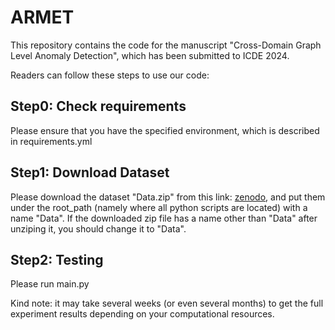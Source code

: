 # ARMET

This repository contains the code for the manuscript "Cross-Domain Graph Level Anomaly Detection", which has been submitted to ICDE 2024.

Readers can follow these steps to use our code:

## Step0: Check requirements
Please ensure that you have the specified environment, which is described in requirements.yml

## Step1: Download Dataset
Please download the dataset "Data.zip" from this link: [zenodo](https://doi.org/10.5281/zenodo.8246213), and put them under the root_path (namely where all python scripts are located) with a name "Data". If the downloaded zip file has a name other than "Data" after unziping it, you should change it to "Data".  

## Step2: Testing

Please run main.py 

Kind note: it may take several weeks (or even several months) to get the full experiment results depending on your computational resources.


